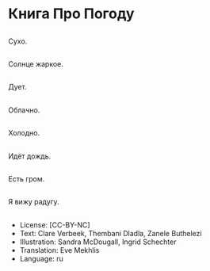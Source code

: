 # Книга Про Погоду

##
Сухо.

##
Солнце жаркое.

##
Дует.

##
Облачно.

##
Холодно.

##
Идёт дождь.

##
Есть гром.

##
Я вижу радугу.

##
* License: [CC-BY-NC]
* Text: Clare Verbeek, Thembani Dladla, Zanele Buthelezi
* Illustration: Sandra McDougall, Ingrid Schechter
* Translation: Eve Mekhlis
* Language: ru
